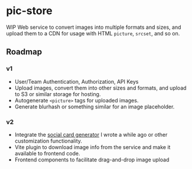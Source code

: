 # pic-store

WIP Web service to convert images into multiple formats and sizes, and upload them to a CDN for usage with HTML `picture`, `srcset`, and so on.

## Roadmap

### v1

- User/Team Authentication, Authorization, API Keys
- Upload images, convert them into other sizes and formats, and upload to S3 or similar storage for hosting.
- Autogenerate `<picture>` tags for uploaded images.
- Generate blurhash or something similar for an image placeholder.

### v2

- Integrate the [social card generator](https://github.com/dimfeld/create-social-card) I wrote a while ago or other customization functionality.
- Vite plugin to download image info from the service and make it available to frontend code.
- Frontend components to facilitate drag-and-drop image upload


